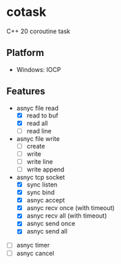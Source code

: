 # cotask

C++ 20 coroutine task

## Platform

- Windows: IOCP

## Features

- asnyc file read
  - [x] read to buf
  - [x] read all
  - [ ] read line
- asnyc file write
  - [ ] create
  - [ ] write
  - [ ] write line
  - [ ] write append
- asnyc tcp socket
  - [x] sync listen
  - [x] sync bind
  - [x] asnyc accept
  - [x] asnyc recv once (with timeout)
  - [x] asnyc recv all (with timeout)
  - [x] asnyc send once
  - [x] asnyc send all
- [ ] asnyc timer
- [ ] asnyc cancel

